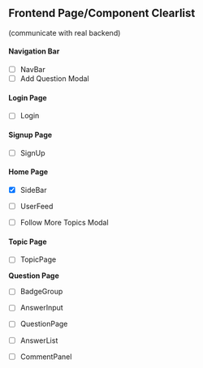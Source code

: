 ## Frontend Page/Component Clearlist
(communicate with real backend)

#### Navigation Bar

- [ ] NavBar
- [ ] Add Question Modal

#### Login Page

- [ ] Login


#### Signup Page

- [ ] SignUp


#### Home Page

- [x] SideBar 
- [ ] UserFeed
- [ ] Follow More Topics Modal


#### Topic Page
- [ ] TopicPage


**Question Page**

- [ ] BadgeGroup
- [ ] AnswerInput
- [ ] QuestionPage
- [ ] AnswerList
- [ ] CommentPanel

